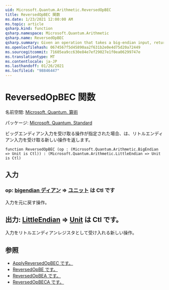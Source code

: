 ```yaml
---
uid: Microsoft.Quantum.Arithmetic.ReversedOpBEC
title: ReversedOpBEC 関数
ms.date: 1/23/2021 12:00:00 AM
ms.topic: article
qsharp.kind: function
qsharp.namespace: Microsoft.Quantum.Arithmetic
qsharp.name: ReversedOpBEC
qsharp.summary: Given an operation that takes a big-endian input, returns a new operation that takes a little-endian input.
ms.openlocfilehash: 0674567f5d45890aa2f631b2e0e4d75d20a72449
ms.sourcegitcommit: 71605ea9cc630e84e7ef29027e1f0ea06299747e
ms.translationtype: MT
ms.contentlocale: ja-JP
ms.lasthandoff: 01/26/2021
ms.locfileid: "98846447"
---
```

# <a name="reversedopbec-function"></a>ReversedOpBEC 関数

名前空間: [Microsoft. Quantum. 算術](xref:Microsoft.Quantum.Arithmetic)

パッケージ: [Microsoft. Quantum. Standard](https://nuget.org/packages/Microsoft.Quantum.Standard)


ビッグエンディアン入力を受け取る操作が指定された場合、は、リトルエンディアン入力を受け取る新しい操作を返します。

```qsharp
function ReversedOpBEC (op : (Microsoft.Quantum.Arithmetic.BigEndian => Unit is Ctl)) : (Microsoft.Quantum.Arithmetic.LittleEndian => Unit is Ctl)
```


## <a name="input"></a>入力

### <a name="op--bigendian--unit--is-ctl"></a>op: [bigendian ディアン](xref:Microsoft.Quantum.Arithmetic.BigEndian) => [ユニット](xref:microsoft.quantum.lang-ref.unit)  は Ctl です

入力を元に戻す操作。



## <a name="output--littleendian--unit--is-ctl"></a>出力: [LittleEndian](xref:Microsoft.Quantum.Arithmetic.LittleEndian) => [Unit](xref:microsoft.quantum.lang-ref.unit)  は Ctl です。

入力をリトルエンディアンレジスタとして受け入れる新しい操作。

## <a name="see-also"></a>参照

- [ApplyReversedOpBEC です。](xref:Microsoft.Quantum.Arithmetic.ApplyReversedOpBEC)
- [ReversedOpBE です。](xref:Microsoft.Quantum.Arithmetic.ReversedOpBE)
- [ReversedOpBEA です。](xref:Microsoft.Quantum.Arithmetic.ReversedOpBEA)
- [ReversedOpBECA です。](xref:Microsoft.Quantum.Arithmetic.ReversedOpBECA)